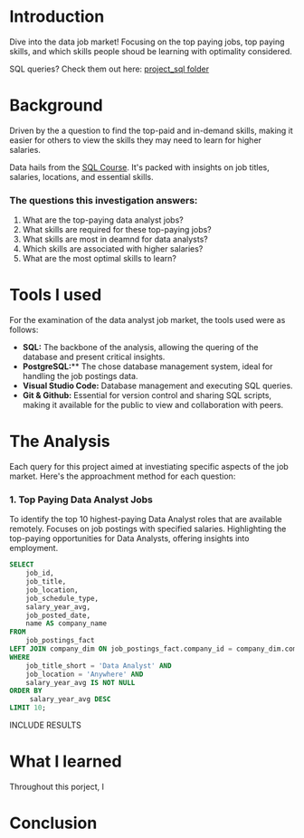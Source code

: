 # Introduction
Dive into the data job market! Focusing on the top paying jobs, top paying skills, and which skills people shoud be learning with optimality considered.

SQL queries? Check them out here:  [project_sql folder](/Project_SQL/)

# Background
Driven by the a question to find the top-paid and in-demand skills, making it easier for others to view the skills they may need to learn for higher salaries.

Data hails from the [SQL Course](https://lukebarousse.com/sql). It's packed with insights on job titles, salaries, locations, and essential skills.

### The questions this investigation answers:

1. What are the top-paying data analyst jobs?
2. What skills are required for these top-paying jobs?
3. What skills are most in deamnd for data analysts?
4. Which skills are associated with higher salaries?
5. What are the most optimal skills to learn?

# Tools I used
For the examination of the data analyst job market, the tools used were as follows:

- **SQL:** The backbone of the analysis, allowing the quering of the database and present critical insights.
- **PostgreSQL:**** The chose database management system, ideal for handling the job postings data.
- **Visual Studio Code:** Database management and executing SQL queries.
- **Git & Github:** Essential for version control and sharing SQL scripts, making it available for the public to view and collaboration with peers.

# The Analysis

Each query for this project aimed at investiating specific aspects of the job market.
Here's the approachment method for each question:

### 1. Top Paying Data Analyst Jobs
To identify the top 10 highest-paying Data Analyst roles that are available remotely. Focuses on job postings with specified salaries. Highlighting the top-paying opportunities for Data Analysts, offering insights into employment.

```sql
SELECT
    job_id,
    job_title,
    job_location,
    job_schedule_type,
    salary_year_avg,
    job_posted_date,
    name AS company_name
FROM
    job_postings_fact
LEFT JOIN company_dim ON job_postings_fact.company_id = company_dim.company_id
WHERE
    job_title_short = 'Data Analyst' AND
    job_location = 'Anywhere' AND
    salary_year_avg IS NOT NULL
ORDER BY
     salary_year_avg DESC
LIMIT 10;
```
INCLUDE RESULTS


# What I learned

Throughout this porject, I

# Conclusion